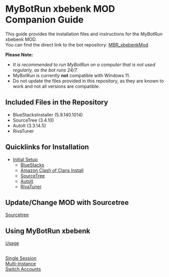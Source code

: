 # MyBotRun xbebenk MOD Companion Guide
This guide provides the installation files and instructions for the MyBotRun xbebenk MOD.   
You can find the direct link to the bot repository: [MBR_xbebenkMod](https://github.com/xbebenk/MBR_xbebenkMod)  


**Please Note:** 
* *It is recommended to run MyBotRun on a computer that is not used regularly, as the bot runs 24/7.*
* MyBotRun is currently **not** compatible with Windows 11.
* Do not update the files provided in this repository, as they are known to work and not all versions are compatible.


## Included Files in the Repository
* BlueStacksInstaller (5.9.140.1014)
* SourceTree (3.4.10)
* AutoIt (3.3.14.5)
* RivaTuner

## Quicklinks for Installation
* [Initial Setup](InitialSetup.md) 
  * [BlueStacks](InitialSetup.md#bluestacks)  
  * [Amazon Clash of Clans Install](InitialSetup.md#cocinstall)  
  * [SourceTree](InitialSetup.md#sourcetree)  
  * [AutoIt](InitialSetup.md#autoit)  
  * [RivaTuner](InitialSetup.md#rivatuner)  


## Update/Change MOD with Sourcetree
[Sourcetree](Sourcetree.md)  


## Using MyBotRun xbebenk
[Usage](Usage.md)  
## 
[Single Session](Usage.md#single)  
[Multi-Instance](Usage.md#multi)  
[Switch Accounts](Usage.md#switch)  
